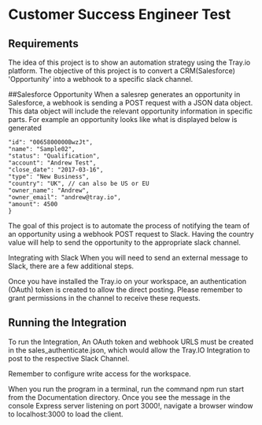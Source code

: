 
# Customer Success Engineer Test 


## Requirements
The idea of this project is to show an automation strategy using the Tray.io platform. The objective of this project is to convert a CRM(Salesforce) 'Opportunity' into a webhook to a specific slack channel.

##Salesforce Opportunity
When a salesrep generates an opportunity in Salesforce, a webhook is sending a POST request with a JSON data object. This data object will include the relevant opportunity information in specific parts. For example an opportunity looks like what is displayed below
is generated
```{
"id": "0065800000BwzJt",
"name": "Sample02",
"status": "Qualification",
"account": "Andrew Test",
"close_date": "2017-03-16",
"type": "New Business",
"country": "UK", // can also be US or EU
"owner_name": "Andrew",
"owner_email": "andrew@tray.io",
"amount": 4500
}
```
The goal of this project is to automate the process of notifying the team of an opportunity using a webhook POST request to Slack. Having the country value will help to send the opportunity to the appropriate slack channel.

Integrating with Slack
When you will need to send an external message to Slack, there are a few additional steps.

Once you have installed the Tray.io on your workspace, an authentication (OAuth) token is created to allow the direct posting. Please remember to grant permissions in the channel to receive these requests.

## Running the Integration
To run the Integration,
An OAuth token and webhook URLS must be created in the sales_authenticate.json, which would allow the Tray.IO Integration to post to the respective Slack Channel. 

Remember to configure write access for the workspace.

When you run the program in a terminal, run the command npm run start from the Documentation directory. Once you see the message in the console Express server listening on port 3000!, navigate a browser window to localhost:3000 to load the client.


